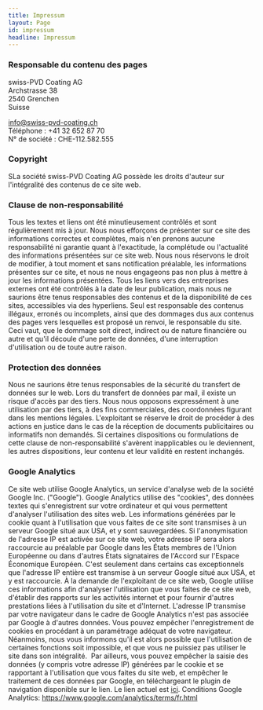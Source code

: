 ```yaml
---
title: Impressum
layout: Page
id: impressum
headline: Impressum
---
```

### Responsable du contenu des pages
swiss-PVD Coating AG</br>
Archstrasse 38</br>
2540 Grenchen</br>
Suisse</br>

[info@swiss-pvd-coating.ch](mailto:info@swiss-pvd-coating.ch)</br>
Téléphone : +41 32 652 87 70</br>
N° de société : CHE-112.582.555</br>

### Copyright
SLa société swiss-PVD Coating AG possède les droits d'auteur sur l'intégralité des contenus de ce site web.

### Clause de non-responsabilité
Tous les textes et liens ont été minutieusement contrôlés et sont régulièrement mis à jour. Nous nous efforçons de présenter sur ce site des informations correctes et complètes, mais n'en prenons aucune responsabilité ni garantie quant à l'exactitude, la complétude ou l'actualité des informations présentées sur ce site web. Nous nous réservons le droit de modifier, à tout moment et sans notification préalable, les informations présentes sur ce site, et nous ne nous engageons pas non plus à mettre à jour les informations présentées. Tous les liens vers des entreprises externes ont été contrôlés à la date de leur publication, mais nous ne saurions être tenus responsables des contenus et de la disponibilité de ces sites, accessibles via des hyperliens. Seul est responsable des contenus illégaux, erronés ou incomplets, ainsi que des dommages dus aux contenus des pages vers lesquelles est proposé un renvoi, le responsable du site. Ceci vaut, que le dommage soit direct, indirect ou de nature financière ou autre et qu'il découle d'une perte de données, d'une interruption d'utilisation ou de toute autre raison.

### Protection des données
Nous ne saurions être tenus responsables de la sécurité du transfert de données sur le web. Lors du transfert de données par mail, il existe un risque d'accès par des tiers. Nous nous opposons expressément à une utilisation par des tiers, à des fins commerciales, des coordonnées figurant dans les mentions légales. L'exploitant se réserve le droit de procéder à des actions en justice dans le cas de la réception de documents publicitaires ou informatifs non demandés. Si certaines dispositions ou formulations de cette clause de non-responsabilité s'avèrent inapplicables ou le deviennent, les autres dispositions, leur contenu et leur validité en restent inchangés.

### Google Analytics
Ce site web utilise Google Analytics, un service d'analyse web de la société Google Inc. ("Google"). Google Analytics utilise des "cookies", des données textes qui s'enregistrent sur votre ordinateur et qui vous permettent d'analyser l'utilisation des sites web. Les informations générées par le cookie quant à l'utilisation que vous faites de ce site sont transmises à un serveur Google situé aux USA, et y sont sauvegardées. Si l'anonymisation de l'adresse IP est activée sur ce site web, votre adresse IP sera alors raccourcie au préalable par Google dans les États membres de l'Union Européenne ou dans d'autres États signataires de l'Accord sur l'Espace Économique Européen. C'est seulement dans certains cas exceptionnels que l'adresse IP entière est transmise à un serveur Google situé aux USA, et y est raccourcie. À la demande de l'exploitant de ce site web, Google utilise ces informations afin d'analyser l'utilisation que vous faites de ce site web, d'établir des rapports sur les activités internet et pour fournir d'autres prestations liées à l'utilisation du site et d'Internet. L'adresse IP transmise par votre navigateur dans le cadre de Google Analytics n'est pas associée par Google à d'autres données. Vous pouvez empêcher l'enregistrement de cookies en procédant à un paramétrage adéquat de votre navigateur. Néanmoins, nous vous informons qu'il est alors possible que l'utilisation de certaines fonctions soit impossible, et que vous ne puissiez pas utiliser le site dans son intégralité.  Par ailleurs, vous pouvez empêcher la saisie des données (y compris votre adresse IP) générées par le cookie et se rapportant à l'utilisation que vous faites du site web, et empêcher le traitement de ces données par Google, en téléchargeant le plugin de navigation disponible sur le lien. Le lien actuel est [ici](https://tools.google.com/dlpage/gaoptout?hl=fr).
Conditions Google Analytics: https://www.google.com/analytics/terms/fr.html
